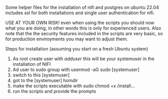 Some helper files for the installation of nifi and postgres on ubuntu 22.04
includes ssl for both installations and single user authentication for nifi.

USE AT YOUR OWN RISK! even when using the scripts you should now what you are doing,
in other words this is only for experienced users. Also note that the the security features 
included in the scripts are very basic, so for production enviroyments you may want to adjust
them.

Steps for installation (assuming you start on a fresh Ubuntu system)

1. As root create user with *adduser* this will be your systemuser in the installation of NIFI
2. Ad user to sudo group with usermod -aG sudo [systemuser]
3. switch to this [systemuser]
4. got to the [systemuser] homdir
5. make the scripts executable with sudo chmod +x /install...
6. run the scripts and provide the prompts 
